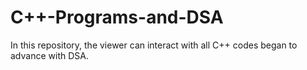 # C++-Programs-and-DSA
In this repository, the viewer can interact with all C++ codes began to advance with DSA.
